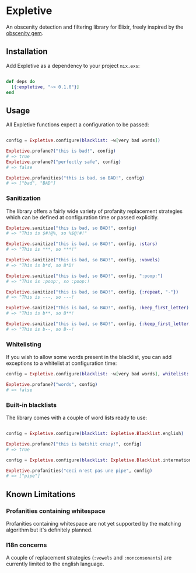 # Expletive

An obscenity detection and filtering library for Elixir, freely inspired by the [obscenity gem](https://github.com/tjackiw/obscenity).

## Installation

Add Expletive as a dependency to your project `mix.exs`:

```Elixir

def deps do
  [{:expletive, "~> 0.1.0"}]
end

```

## Usage

All Expletive functions expect a configuration to be passed:

```Elixir

config = Expletive.configure(blacklist: ~w[very bad words])

Expletive.profane?("this is bad!", config)
# => true
Expletive.profane?("perfectly safe", config)
# => false

Expletive.profanities("this is bad, so BAD!", config)
# => ["bad", "BAD"]
```

### Sanitization

The library offers a fairly wide variety of profanity replacement strategies which can be defined at configuration time or passed explicitly.

```Elixir
Expletive.sanitize("this is bad, so BAD!", config)
# => "This is $#!@%, so %$@!#!"

Expletive.sanitize("this is bad, so BAD!", config, :stars)
# => "This is ***, so ***!"

Expletive.sanitize("this is bad, so BAD!", config, :vowels)
# => "This is b*d, so B*D!

Expletive.sanitize("this is bad, so BAD!", config, ":poop:")
# => "This is :poop:, so :poop:!

Expletive.sanitize("this is bad, so BAD!", config, {:repeat, "-"})
# => "This is ---, so ---!

Expletive.sanitize("this is bad, so BAD!", config, :keep_first_letter)
# => "This is b**, so B**!

Expletive.sanitize("this is bad, so BAD!", config, {:keep_first_letter, "-"})
# => "This is b--, so B--!

```

### Whitelisting

If you wish to allow some words present in the blacklist, you can add exceptions to a whitelist at configuration time:

```Elixir
config = Expletive.configure(blacklist: ~w[very bad words], whitelist: ~w[words])

Expletive.profane?("words", config)
# => false

```

### Built-in blacklists

The library comes with a couple of word lists ready to use:

```Elixir

config = Expletive.configure(blacklist: Expletive.Blacklist.english)

Expletive.profane?("this is batshit crazy!", config)
# => true

config = Expletive.configure(blacklist: Expletive.Blacklist.international)

Expletive.profanities("ceci n'est pas une pipe", config)
# => ["pipe"]

```

## Known Limitations

### Profanities containing whitespace

Profanities containing whitespace are not yet supported by the matching algorithm but it's definitely planned.

### I18n concerns

A couple of replacement strategies (`:vowels` and `:nonconsonants`) are currently limited to the english language.
